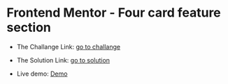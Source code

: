 # Frontend Mentor - Four card feature section

- The Challange Link: [go to challange](https://www.frontendmentor.io/challenges/four-card-feature-section-weK1eFYK)

- The Solution Link: [go to solution]()

- Live demo: [Demo](https://github.com/noob-web-dev/four-card/deployments/activity_log?environment=github-pages)
